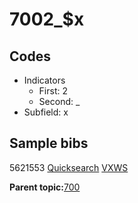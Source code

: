 # 7002\_$x

## Codes

-   Indicators
    -   First: 2
    -   Second: \_
-   Subfield: x

## Sample bibs

5621553 [Quicksearch](https://search.library.yale.edu/catalog/5621553) [VXWS](http://prodorbis.library.yale.edu:7014/vxws/GetHoldingsService?bibId=5621553)

**Parent topic:**[700](../../tags/700/700.md)

